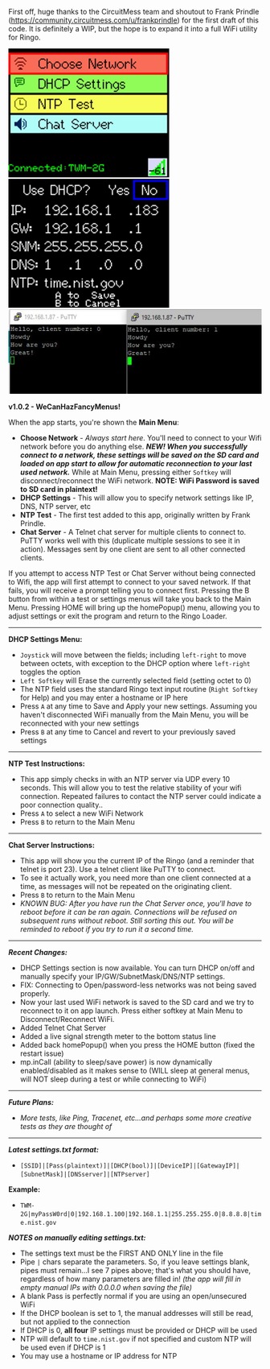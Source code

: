 First off, huge thanks to the CircuitMess team and shoutout to Frank Prindle (https://community.circuitmess.com/u/frankprindle) for the
first draft of this code. It is definitely a WIP, but the hope is to expand it into a full WiFi utility for Ringo.

![Screenshot](WiFiTest_screenshot_0.4.0.jpg) ![Screenshot](WiFiTest_DHCPSettings_screenshot.jpg)
![Screenshot](WiFiTest_ChatServer_screenshot_0.4.1.jpg)

**v1.0.2 - WeCanHazFancyMenus!**

When the app starts, you're shown the **Main Menu**:
 * **Choose Network** - _Always start here_. You'll need to connect to your Wifi network before you do anything else. _**NEW! When you successfully connect to a network, these settings will be saved on the SD card and loaded on app start to allow for automatic reconnection to your last used network.**_ While at Main Menu, pressing either `Softkey` will disconnect/reconnect the WiFi network. **NOTE: WiFi Password is saved to SD card in plaintext!**
 * **DHCP Settings** - This will allow you to specify network settings like IP, DNS, NTP server, etc
 * **NTP Test** - The first test added to this app, originally written by Frank Prindle.
 * **Chat Server** - A Telnet chat server for multiple clients to connect to. PuTTY works well with this (duplicate multiple sessions to see it in action). Messages sent by one client are sent to all other connected clients.
 
If you attempt to access NTP Test or Chat Server without being connected to Wifi, the app will first attempt to connect to your saved network. If that fails, you will receive a prompt telling you to connect first. Pressing the B button from within a test or settings menus will take you back to the Main Menu. Pressing HOME will bring up the homePopup() menu, allowing you to adjust settings or exit the program and return to the Ringo Loader.

-----
**DHCP Settings Menu:**
 * `Joystick` will move between the fields; including `left-right` to move between octets, with exception to the DHCP option where `left-right` toggles the option
 * `Left Softkey` will Erase the currently selected field (setting octet to 0)
 * The NTP field uses the standard Ringo text input routine (`Right Softkey` for Help) and you may enter a hostname or IP here
 * Press `A` at any time to Save and Apply your new settings. Assuming you haven't disconnected WiFi manually from the Main Menu, you will be reconnected with your new settings
 * Press `B` at any time to Cancel and revert to your previously saved settings
-----
**NTP Test Instructions:**
 * This app simply checks in with an NTP server via UDP every 10 seconds. This will allow you to test the relative stability of your wifi connection. Repeated failures to contact the NTP server could indicate a poor connection quality..
 * Press `A` to select a new WiFi Network
 * Press `B` to return to the Main Menu
-----
**Chat Server Instructions:**
 * This app will show you the current IP of the Ringo (and a reminder that telnet is port 23). Use a telnet client like PuTTY to connect. 
 * To see it actually work, you need more than one client connected at a time, as messages will not be repeated on the originating client.
 * Press `B` to return to the Main Menu
 * _KNOWN BUG: After you have run the Chat Server once, you'll have to reboot before it can be ran again. Connections will be refused on subsequent runs without reboot. Still sorting this out. You will be reminded to reboot if you try to run it a second time._
-----
_**Recent Changes:**_
 * DHCP Settings section is now available. You can turn DHCP on/off and manually specify your IP/GW/SubnetMask/DNS/NTP settings.
 * FIX: Connecting to Open/password-less networks was not being saved properly.
 * Now your last used WiFi network is saved to the SD card and we try to reconnect to it on app launch. Press either softkey at Main Menu to Disconnect/Reconnect WiFi.
 * Added Telnet Chat Server
 * Added a live signal strength meter to the bottom status line
 * Added back homePopup() when you press the HOME button (fixed the restart issue)
 * mp.inCall (ability to sleep/save power) is now dynamically enabled/disabled as it makes sense to (WILL sleep at general menus, will NOT sleep during a test or while connecting to WiFi)

-----
_**Future Plans:**_
 * _More tests, like Ping, Tracenet, etc...and perhaps some more creative tests as they are thought of_
  
-----
_**Latest settings.txt format:**_
 * `[SSID]|[Pass(plaintext)]|[DHCP(bool)]|[DeviceIP]|[GatewayIP]|[SubnetMask]|[DNSserver]|[NTPserver]`

**Example:**
 * `TWM-2G|myPassW0rd|0|192.168.1.100|192.168.1.1|255.255.255.0|8.8.8.8|time.nist.gov`

_**NOTES on manually editing settings.txt:**_ 
 * The settings text must be the FIRST AND ONLY line in the file
 * Pipe `|` chars separate the parameters. So, if you leave settings blank, pipes must remain...I see 7 pipes above; that's what you should have, regardless of how many parameters are filled in! _(the app will fill in empty manual IPs with 0.0.0.0 when saving the file)_
 * A blank Pass is perfectly normal if you are using an open/unsecured WiFi
 * If the DHCP boolean is set to 1, the manual addresses will still be read, but not applied to the connection
 * If DHCP is 0, **all four** IP settings must be provided or DHCP will be used
 * NTP will default to `time.nist.gov` if not specified and custom NTP will be used even if DHCP is 1
 * You may use a hostname or IP address for NTP
